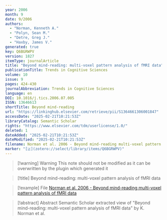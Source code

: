```yaml
---
year: 2006
month: 9
date: 9/2006
authors:
  - "Norman, Kenneth A."
  - "Polyn, Sean M."
  - "Detre, Greg J."
  - "Haxby, James V."
generated: true
key: Q6BGRWPV
version: 1827
itemType: journalArticle
title: "Beyond mind-reading: multi-voxel pattern analysis of fMRI data"
publicationTitle: Trends in Cognitive Sciences
volume: 10
issue: 9
pages: 424-430
journalAbbreviation: Trends in Cognitive Sciences
language: en
DOI: 10.1016/j.tics.2006.07.005
ISSN: 13646613
shortTitle: Beyond mind-reading
url: "https://linkinghub.elsevier.com/retrieve/pii/S1364661306001847"
accessDate: "2025-02-21T10:21:53Z"
libraryCatalog: Semantic Scholar
rights: "https://www.elsevier.com/tdm/userlicense/1.0/"
deleted: 1
dateAdded: "2025-02-21T10:21:53Z"
dateModified: "2025-02-21T10:21:53Z"
filename: Norman et al. 2006 - Beyond mind-reading multi-voxel pattern analysis of fMRI data
marker: "[🇿](zotero://select/library/items/Q6BGRWPV)"
---
```


>[!warning] Warning
> This note should not be modified as it can be overwritten by the plugin which generated it

> [!title] Beyond mind-reading: multi-voxel pattern analysis of fMRI data

> [!example] File
> [Norman et al. 2006 - Beyond mind-reading multi-voxel pattern analysis of fMRI data](Norman%20et%20al.%202006%20-%20Beyond%20mind-reading%20multi-voxel%20pattern%20analysis%20of%20fMRI%20data.pdf)

> [!abstract] Abstract
> Semantic Scholar extracted view of "Beyond mind-reading: multi-voxel pattern analysis of fMRI data" by K. Norman et al.

